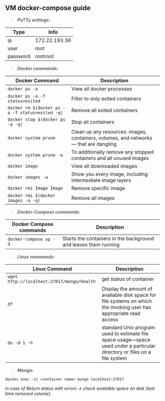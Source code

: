 ## VM docker-compose guide

> **_PuTTy settings:_**

Type | Info
------------ | -------------
ip | 172.22.193.36
user | root
password | rootroot



> **_Docker commands:_**

Docker Command | Description
------------ | -------------
`docker ps -a` | View all docker processes
`docker ps -a -f status=exited` | Filter to only exited containers
`docker rm $(docker ps -a -f status=exited -q)` | Remove all exited containers
`docker stop $(docker ps -a -q)` | Stop all containers
`docker system prune` | Clean up any resources: images, containers, volumes, and networks — that are dangling
`docker system prune -a` | To additionally remove any stopped containers and all unused images
`docker image` | View all downloaded images
`docker images -a` | Show you every image, including intermediate image layers
`docker rmi Image Image` | Remove specific image
`docker rmi $(docker images -a -q)` | Remove all images
 

> **_Docker-Compose commands:_** 

 Docker Compose commands | Description
------------ | -------------
`docker-compose up -d` | Starts the containers in the background and leaves them running


> **_Linux commands:_**

Linux Command | Description
------------ | -------------
`wget http://localhost:27017/mongo/health` | get status of container
`df` | Display the amount of available disk space for file systems on which the invoking user has appropriate read access
`du -d 1 -h` | standard Unix program used to estimate file space usage—space used under a particular directory or files on a file system



> **_Mongo:_**

`dockec exec -it <container name> mongo localhost:27017`


_in case of Return status with errors -> check available space on disk (last time removed volume)._
